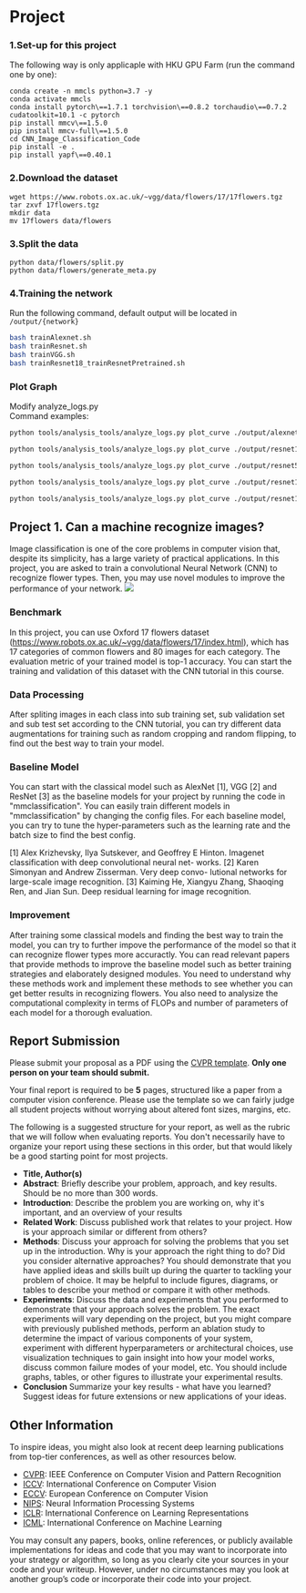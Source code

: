 # Project

### 1.Set-up for this project

The following way is only applicaple with HKU GPU Farm (run the command one by one):

```
conda create -n mmcls python=3.7 -y
conda activate mmcls
conda install pytorch\==1.7.1 torchvision\==0.8.2 torchaudio\==0.7.2 cudatoolkit=10.1 -c pytorch
pip install mmcv\==1.5.0
pip install mmcv-full\==1.5.0
cd CNN_Image_Classification_Code
pip install -e .
pip install yapf\==0.40.1
```

### 2.Download the dataset
```
wget https://www.robots.ox.ac.uk/~vgg/data/flowers/17/17flowers.tgz
tar zxvf 17flowers.tgz
mkdir data
mv 17flowers data/flowers
```

### 3.Split the data
```
python data/flowers/split.py
python data/flowers/generate_meta.py
```

### 4.Training the network

Run the following command, default output will be located in `/output/{network}`

```bash
bash trainAlexnet.sh
bash trainResnet.sh
bash trainVGG.sh
bash trainResnet18_trainResnetPretrained.sh
```

### Plot Graph

Modify analyze_logs.py  
Command examples:

```bash
python tools/analysis_tools/analyze_logs.py plot_curve ./output/alexnet/20240308_171954.log.json  ./output/alexnet/20240308_172216.log.json ./output/alexnet/20240308_172433.log.json ./output/alexnet/20240308_172651.log.json --keys accuracy_top-1 --legend lr=0.1 lr=0.01 lr=0.001 lr=0.0001 --title 'AlexNet in 10 Epochs'

python tools/analysis_tools/analyze_logs.py plot_curve ./output/resnet18/20240308_172015.log.json  ./output/resnet18/20240308_172219.log.json ./output/resnet18/20240308_172420.log.json ./output/resnet18/20240308_172621.log.json --keys accuracy_top-1 --legend lr=0.1 lr=0.01 lr=0.001 lr=0.0001 --title 'ResNet18 in 10 Epochs'

python tools/analysis_tools/analyze_logs.py plot_curve ./output/resnet50/20240308_172822.log.json  ./output/resnet50/20240308_173027.log.json ./output/resnet50/20240308_173234.log.json ./output/resnet50/20240308_173441.log.json --keys accuracy_top-1 --legend lr=0.1 lr=0.01 lr=0.001 lr=0.0001 --title 'ResNet50 in 10 Epochs'

python tools/analysis_tools/analyze_logs.py plot_curve ./output/resnet101/20240308_173647.log.json  ./output/resnet101/20240308_173911.log.json ./output/resnet101/20240308_174135.log.json ./output/resnet101/20240308_174359.log.json --keys accuracy_top-1 --legend lr=0.1 lr=0.01 lr=0.001 lr=0.0001 --title 'ResNet101 in 10 Epochs'

python tools/analysis_tools/analyze_logs.py plot_curve ./output/resnet152/20240308_174622.log.json  ./output/resnet152/20240308_181431.log.json ./output/resnet152/20240308_174937.log.json ./output/resnet152/20240308_175245.log.json --keys accuracy_top-1 --legend lr=0.1 lr=0.01 lr=0.001 lr=0.0001 --title 'ResNet152 in 10 Epochs'
```

## Project 1. Can a machine recognize images?

Image classification is one of the core problems in computer vision that, despite its simplicity, has a large variety of practical applications. In this project, you are asked to train a convolutional Neural Network (CNN) to recognize flower types. Then, you may use novel modules to improve the performance of your network.
![](https://i.imgur.com/AKDQbxN.jpg)

### Benchmark

In this project, you can use Oxford 17 flowers dataset (https://www.robots.ox.ac.uk/~vgg/data/flowers/17/index.html), which has 17 categories of common flowers and 80 images for each category. The evaluation metric of your trained model is top-1 accuracy. You can start the training and validation of this dataset with the CNN tutorial in this course.

### Data Processing

After spliting images in each class into sub training set, sub validation set and sub test set according to the CNN tutorial, you can try different data augmentations for training such as random cropping and random flipping, to find out the best way to train your model.

### Baseline Model

You can start with the classical model such as AlexNet [1], VGG [2] and ResNet [3] as the baseline models for your project by running the code in "mmclassification". You can easily train different models in "mmclassification" by changing the config files. For each baseline model, you can try to tune the hyper-parameters such as the learning rate and the batch size to find the best config.

[1] Alex Krizhevsky, Ilya Sutskever, and Geoffrey E Hinton. Imagenet classification with deep convolutional neural net- works.
[2] Karen Simonyan and Andrew Zisserman. Very deep convo- lutional networks for large-scale image recognition.
[3] Kaiming He, Xiangyu Zhang, Shaoqing Ren, and Jian Sun. Deep residual learning for image recognition.

### Improvement

After training some classical models and finding the best way to train the model, you can try to further impove the performance of the model so that it can recognize flower types more accuractly. You can read relevant papers that provide methods to improve the baseline model such as better training strategies and elaborately designed modules. You need to understand why these methods work and implement these methods to see whether you can get better results in recognizing flowers. You also need to analysize the computational complexity in terms of FLOPs and number of parameters of each model for a thorough evaluation.

## Report Submission

Please submit your proposal as a PDF using the [CVPR template](http://cvpr2021.thecvf.com/sites/default/files/2020-09/cvpr2021AuthorKit_2.zip). **Only one person on your team should submit.**

Your final report is required to be **5** pages, structured like a paper from a computer vision conference. Please use the template so we can fairly judge all student projects without worrying about altered font sizes, margins, etc.

The following is a suggested structure for your report, as well as the rubric that we will follow when evaluating reports. You don't necessarily have to organize your report using these sections in this order, but that would likely be a good starting point for most projects.

- **Title, Author(s)**
- **Abstract**: Briefly describe your problem, approach, and key results. Should be no more than 300 words.
- **Introduction**: Describe the problem you are working on, why it's important, and an overview of your results
- **Related Work**: Discuss published work that relates to your project. How is your approach similar or different from others?
- **Methods**: Discuss your approach for solving the problems that you set up in the introduction. Why is your approach the right thing to do? Did you consider alternative approaches? You should demonstrate that you have applied ideas and skills built up during the quarter to tackling your problem of choice. It may be helpful to include figures, diagrams, or tables to describe your method or compare it with other methods.
- **Experiments**: Discuss the data and experiments that you performed to demonstrate that your approach solves the problem. The exact experiments will vary depending on the project, but you might compare with previously published methods, perform an ablation study to determine the impact of various components of your system, experiment with different hyperparameters or architectural choices, use visualization techniques to gain insight into how your model works, discuss common failure modes of your model, etc. You should include graphs, tables, or other figures to illustrate your experimental results.
- **Conclusion** Summarize your key results - what have you learned? Suggest ideas for future extensions or new applications of your ideas.

## Other Information

To inspire ideas, you might also look at recent deep learning publications from top-tier conferences, as well as other resources below.

- [CVPR](http://openaccess.thecvf.com/CVPR2021): IEEE Conference on Computer Vision and Pattern Recognition
- [ICCV](http://openaccess.thecvf.com/ICCV2021): International Conference on Computer Vision
- [ECCV](http://openaccess.thecvf.com/ECCV2020): European Conference on Computer Vision
- [NIPS](https://papers.nips.cc/): Neural Information Processing Systems
- [ICLR](https://openreview.net/group?id=ICLR.cc/2022/Conference): International Conference on Learning Representations
- [ICML](https://icml.cc/Conferences/2021/Schedule?type=Poster): International Conference on Machine Learning

You may consult any papers, books, online references, or publicly available implementations for ideas and code that you may want to incorporate into your strategy or algorithm, so long as you clearly cite your sources in your code and your writeup. However, under no circumstances may you look at another group’s code or incorporate their code into your project.
